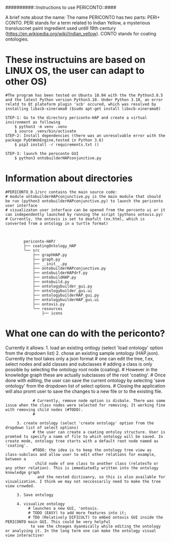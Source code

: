 ##########::Instructions to use PERICONTO::####

A brief note about the name: The name PERICONTO has two parts: PERI+ CONTO. 
PERI stands for a term related to Indian Yellow, 
a mysterious transluscnet paint ingredient used untill 19th century (https://en.wikipedia.org/wiki/Indian_yellow).
CONTO stands for coating ontologies.





# These instructuins are based on LINUX OS, the user can adapt to other OS)

    #The program has been tested on Ubuntu 18.04 with the the Python3.8.5 and the latest Python version Python3.10. Under Python 3.10, an error relatd to Qt plateform plugin 'xcb' occured, which was resolved by installing libxcb-xinerama0 ($sudo apt-get install libxcb-xinerama0)

    STEP-1: Go to the directory periconto-HAP and create a virtual invironment as following 
        $ python3 -m venv .venv
        $ source .venv/bin/activate
    STEP-2: Install dependencies (there was an unresolvable error with the package PyQtWebEngine,tested in Python 3.6)
        $ pip3 install -r requirements.txt ()

    STEP-3: launch the peroconto GUI
        $ python3 ontobuilderHAPconjunctive.py


# Information about directories
    #PERICONTO_0.1/src contains the main source code:
    # module ontobuilderHAPconjunctive.py is the main module that should be run (python3 ontobuilderHAPconjunctive.py) to launch the periconto user interface
    # visualizaton user interface can be opened from the perconto ui or it can independently launched by running the script (pythons ontovis.py)
    # Currently, the ontovis is set to deafult (nx.html, which is converted from a ontology in a turtle format)  



            periconto-HAP/
            ├── coatingOntology_HAP
            └── src
                ├── graphHAP.py
                ├── graph.py
                ├── __init__.py
                ├── ontobuilderHAPconjunctive.py
                ├── ontobuilderHAPdrf.py
                ├── ontobuildHAP.py
                ├── ontobuild.py
                ├── ontologybuilder_gui.py
                ├── ontologybuilder_gui.ui
                ├── ontologybuilderHAP_gui.py
                ├── ontologybuilderHAP_gui.ui
                ├── ontovis.py
                └── resources
                    ├── icons





# What one can do with the periconto?

  Currently it allows:
         1. load an existing ontlogy (select 'load ontology' option from the dropdown list)
         2. chose an existing sample ontology (HAP.json). Currently the tool takes only a json format
                # one can edit the tree, f.ex, select nodes and add classes and subclasses 
                # adding a class is only possible by selecting the ontology root node (coating). 
                # However in the knowledge graph these are actually subclasses of the root 'coating'.
                # Once done with editing, the user can save the current ontology by selecting 'save ontology' from the dropdown list of select options.
                # Closing the application will also promt user to save the changes to a new file or to the existing file.

                # Currently, remove node option is disbale. There was some issue when the class nodes were selected for removing; It working fine with removing child nodes (#TODO).
                #

         3. create ontology (select 'create ontology' option from the dropdown list of select options)
                # the user can create a coating ontoloy structure. User is promted to specify a name of file to which ontology will be saved. In create mode, ontology tree starts with a default root node named as 'coating'.
                #TODO: the idea is to keep the ontology tree view as class-subclass and allow user to edit other relations for example, between a 
                 child node of one class to another class (relatesTo or any other relation). This is immediatedly written into the ontology knowledge graph 
                  and the nested dictioanry, so this is also available for visualization. I think we may not neccessarily need to make the tree view crowded.
                
         3. Save ontology

         4. visualize ontology
              # launches a new GUI, 'ontovis.
              # TODO (EASY) to add more features into it; 
              # TDO (Relatively DIFICULT) to embed ontovis GUI inside the PERICONTO main GUI. This could be very helpful
               to see the chnages dyanmically while editing the ontology or analyzing it. In the long term one can make the ontology visual view interactive!
